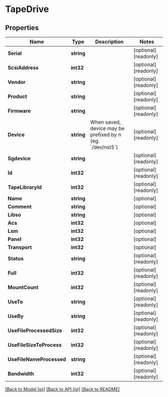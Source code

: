 # TapeDrive

## Properties

Name | Type | Description | Notes
------------ | ------------- | ------------- | -------------
**Serial** | **string** |  | [optional] [readonly] 
**ScsiAddress** | **int32** |  | [optional] [readonly] 
**Vendor** | **string** |  | [optional] [readonly] 
**Product** | **string** |  | [optional] [readonly] 
**Firmware** | **string** |  | [optional] [readonly] 
**Device** | **string** | When saved, device may be prefixed by *n* (eg. &#x60;/dev/nst5&#x60;) | [optional] [readonly] 
**Sgdevice** | **string** |  | [optional] [readonly] 
**Id** | **int32** |  | [optional] [readonly] 
**TapeLibraryId** | **int32** |  | [optional] [readonly] 
**Name** | **string** |  | [optional] 
**Comment** | **string** |  | [optional] 
**Libso** | **string** |  | [optional] 
**Acs** | **int32** |  | [optional] 
**Lsm** | **int32** |  | [optional] 
**Panel** | **int32** |  | [optional] 
**Transport** | **int32** |  | [optional] 
**Status** | **string** |  | [optional] [readonly] 
**Full** | **int32** |  | [optional] [readonly] 
**MountCount** | **int32** |  | [optional] [readonly] 
**UseTo** | **string** |  | [optional] [readonly] 
**UseBy** | **string** |  | [optional] [readonly] 
**UseFileProcessedSize** | **int32** |  | [optional] [readonly] 
**UseFileSizeToProcess** | **int32** |  | [optional] [readonly] 
**UseFileNameProcessed** | **string** |  | [optional] [readonly] 
**Bandwidth** | **int32** |  | [optional] [readonly] 

[[Back to Model list]](../README.md#documentation-for-models) [[Back to API list]](../README.md#documentation-for-api-endpoints) [[Back to README]](../README.md)


